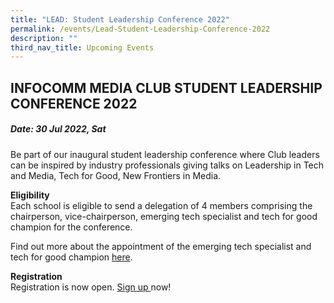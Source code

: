 ```yaml
---
title: "LEAD: Student Leadership Conference 2022"
permalink: /events/Lead-Student-Leadership-Conference-2022
description: ""
third_nav_title: Upcoming Events
---
```

## INFOCOMM MEDIA CLUB STUDENT LEADERSHIP CONFERENCE 2022

##### Date:  30 Jul 2022, Sat

Be part of our inaugural student leadership conference where Club leaders can be inspired by industry professionals giving talks on Leadership in Tech and Media, Tech for Good, New Frontiers in Media.

**Eligibility** <br>
Each school is eligible to send a delegation of 4 members comprising the chairperson, vice-chairperson, emerging tech specialist and tech for good champion for the conference. 

Find out more about the appointment of the emerging tech specialist and tech for good champion [here](https://isomer-dlp-staging.netlify.app/infocomm-media-clubs-cca/lead#top).

**Registration**
<br>Registration is now open. [Sign up ](https://form.gov.sg/#!/628ed7ca52853800169334c8)   now!